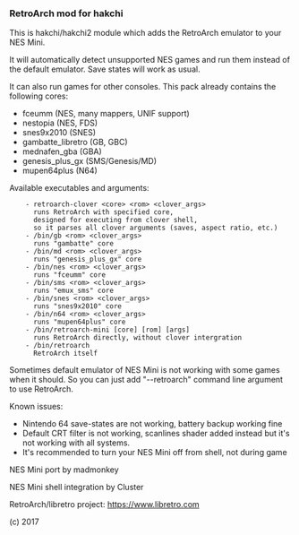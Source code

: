 ### RetroArch mod for hakchi ###

This is hakchi/hakchi2 module which adds the RetroArch emulator to your NES Mini.

It will automatically detect unsupported NES games and run them instead of the default emulator. Save states will work as usual.

It can also run games for other consoles. This pack already contains the following cores:
- fceumm (NES, many mappers, UNIF support)
- nestopia (NES, FDS)
- snes9x2010 (SNES)
- gambatte_libretro (GB, GBC)
- mednafen_gba (GBA)
- genesis_plus_gx (SMS/Genesis/MD)
- mupen64plus (N64)

Available executables and arguments:

        - retroarch-clover <core> <rom> <clover_args>
          runs RetroArch with specified core,
          designed for executing from clover shell, 
          so it parses all clover arguments (saves, aspect ratio, etc.)
        - /bin/gb <rom> <clover_args>
          runs "gambatte" core
        - /bin/md <rom> <clover_args>
          runs "genesis_plus_gx" core
        - /bin/nes <rom> <clover_args>
          runs "fceumm" core
        - /bin/sms <rom> <clover_args>
          runs "emux_sms" core
        - /bin/snes <rom> <clover_args>
          runs "snes9x2010" core
        - /bin/n64 <rom> <clover_args>
          runs "mupen64plus" core
        - /bin/retroarch-mini [core] [rom] [args]
          runs RetroArch directly, without clover intergration
        - /bin/retroarch
          RetroArch itself

Sometimes default emulator of NES Mini is not working with some games when it should. So you can just add "--retroarch" command line argument to use RetroArch.

Known issues:
- Nintendo 64 save-states are not working, battery backup working fine
- Default CRT filter is not working, scanlines shader added instead but it's not working with all systems.
- It's recommended to turn your NES Mini off from shell, not during game


NES Mini port by madmonkey

NES Mini shell integration by Cluster

RetroArch/libretro project: https://www.libretro.com

(c) 2017
